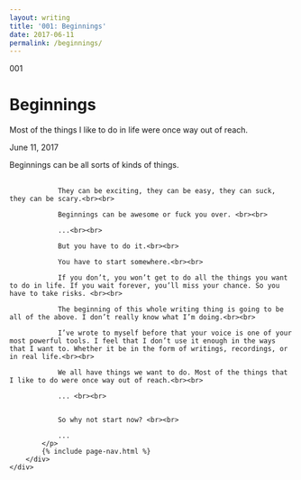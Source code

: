 ```yaml
---
layout: writing
title: '001: Beginnings'
date: 2017-06-11
permalink: /beginnings/
---
```


<div id="beginnings">
	<div class="container writing">
		<div class="left">
			<span>001</span>
			<h1>Beginnings</h1>
			<p>Most of the things I like to do in life were once way out of reach.&lrm;</p>
			<p class="date">June 11, 2017</p>
		</div>
		<div class="right">
			<p>
				Beginnings can be all sorts of kinds of things.<br><br>

				They can be exciting, they can be easy, they can suck, they can be scary.<br><br>

				Beginnings can be awesome or fuck you over. <br><br>

				...<br><br>

				But you have to do it.<br><br>

				You have to start somewhere.<br><br>

				If you don’t, you won’t get to do all the things you want to do in life. If you wait forever, you’ll miss your chance. So you have to take risks. <br><br>

				The beginning of this whole writing thing is going to be all of the above. I don’t really know what I’m doing.<br><br>

				I’ve wrote to myself before that your voice is one of your most powerful tools. I feel that I don’t use it enough in the ways that I want to. Whether it be in the form of writings, recordings, or in real life.<br><br>

				We all have things we want to do. Most of the things that I like to do were once way out of reach.<br><br>

				... <br><br>


				So why not start now? <br><br> 

				...
			</p>
			{% include page-nav.html %}
		</div>
	</div>
</div>
